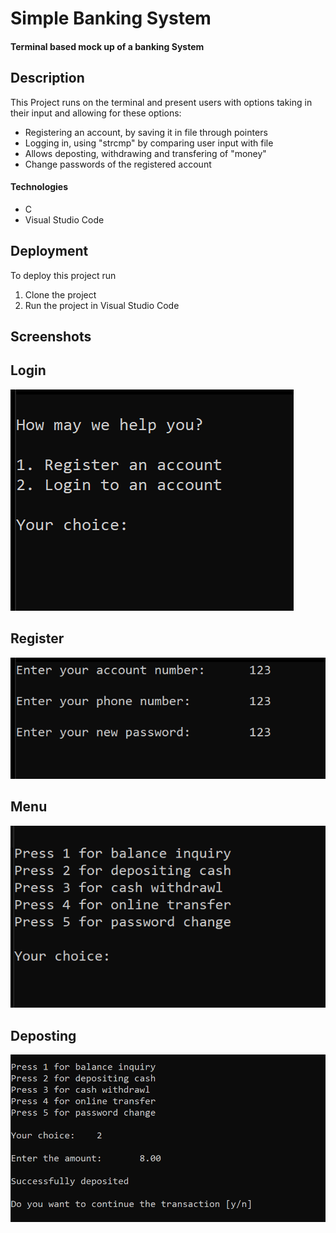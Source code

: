 
# Simple Banking System

#### Terminal based mock up of a banking System

## Description

This Project runs on the terminal and present users with options taking in their input and allowing for these options:

- Registering an account, by saving it in file through pointers
- Logging in, using "strcmp" by comparing user input with file
- Allows deposting, withdrawing and transfering of "money"
- Change passwords of the registered account

#### Technologies
- C
- Visual Studio Code






## Deployment

To deploy this project run

1. Clone the project
2. Run the project in Visual Studio Code

## Screenshots

## Login 
![Login](https://github.com/Half4376/Simple-Banking-System/blob/main/Screenshots/01.PNG?raw=true)

## Register
![Register](https://github.com/Half4376/Simple-Banking-System/blob/main/Screenshots/02.PNG?raw=true)

## Menu
![Menu](https://github.com/Half4376/Simple-Banking-System/blob/main/Screenshots/03.PNG?raw=true)

## Deposting
![Deposite](https://github.com/Half4376/Simple-Banking-System/blob/main/Screenshots/04.PNG?raw=true)
